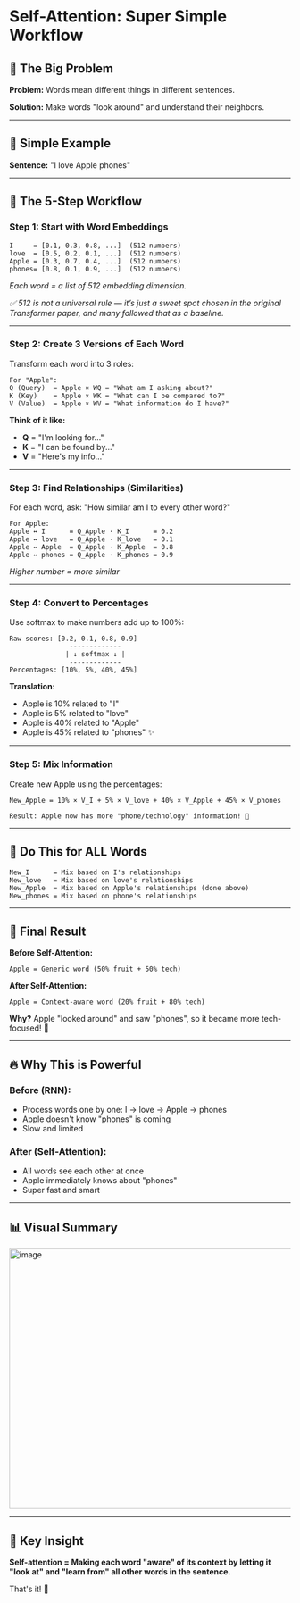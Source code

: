 # Self-Attention: Super Simple Workflow

## 🎯 The Big Problem
**Problem:** Words mean different things in different sentences. 

**Solution:** Make words "look around" and understand their neighbors.

---

## 📝 Simple Example
**Sentence:** "I love Apple phones"

---

## 🔄 The 5-Step Workflow

### Step 1: Start with Word Embeddings
```
I     = [0.1, 0.3, 0.8, ...]  (512 numbers)
love  = [0.5, 0.2, 0.1, ...]  (512 numbers)  
Apple = [0.3, 0.7, 0.4, ...]  (512 numbers)
phones= [0.8, 0.1, 0.9, ...]  (512 numbers)
```
*Each word = a list of 512 embedding dimension.*

*✅ 512 is not a universal rule — it’s just a sweet spot chosen in the original Transformer paper, and many followed that as a baseline.*

---

### Step 2: Create 3 Versions of Each Word
Transform each word into 3 roles:

```
For "Apple":
Q (Query)  = Apple × WQ = "What am I asking about?"
K (Key)    = Apple × WK = "What can I be compared to?" 
V (Value)  = Apple × WV = "What information do I have?"
```

**Think of it like:**
- **Q** = "I'm looking for..."
- **K** = "I can be found by..."  
- **V** = "Here's my info..."

---

### Step 3: Find Relationships (Similarities)
For each word, ask: "How similar am I to every other word?"

```
For Apple:
Apple ↔ I      = Q_Apple · K_I      = 0.2
Apple ↔ love   = Q_Apple · K_love   = 0.1  
Apple ↔ Apple  = Q_Apple · K_Apple  = 0.8
Apple ↔ phones = Q_Apple · K_phones = 0.9
```
*Higher number = more similar*

---

### Step 4: Convert to Percentages
Use softmax to make numbers add up to 100%:

```
Raw scores: [0.2, 0.1, 0.8, 0.9]
               -------------
              | ↓ softmax ↓ |
               -------------
Percentages: [10%, 5%, 40%, 45%]
```

**Translation:**
- Apple is 10% related to "I"
- Apple is 5% related to "love"  
- Apple is 40% related to "Apple"
- Apple is 45% related to "phones" ✨

---

### Step 5: Mix Information
Create new Apple using the percentages:

```
New_Apple = 10% × V_I + 5% × V_love + 40% × V_Apple + 45% × V_phones

Result: Apple now has more "phone/technology" information! 📱
```

---

## 🔁 Do This for ALL Words

```
New_I      = Mix based on I's relationships
New_love   = Mix based on love's relationships  
New_Apple  = Mix based on Apple's relationships (done above)
New_phones = Mix based on phone's relationships
```

---

## 🎉 Final Result

**Before Self-Attention:**
```
Apple = Generic word (50% fruit + 50% tech)
```

**After Self-Attention:**  
```
Apple = Context-aware word (20% fruit + 80% tech)
```

**Why?** Apple "looked around" and saw "phones", so it became more tech-focused! 🚀

---

## 🔥 Why This is Powerful

### Before (RNN):
- Process words one by one: I → love → Apple → phones
- Apple doesn't know "phones" is coming
- Slow and limited

### After (Self-Attention):
- All words see each other at once
- Apple immediately knows about "phones"  
- Super fast and smart

---

## 📊 Visual Summary

<img width="1347" height="466" alt="image" src="https://github.com/user-attachments/assets/940f68bd-52a5-4f77-8d23-7915d536e42c" />

---

## 🎯 Key Insight
**Self-attention = Making each word "aware" of its context by letting it "look at" and "learn from" all other words in the sentence.**

That's it! 🎉
